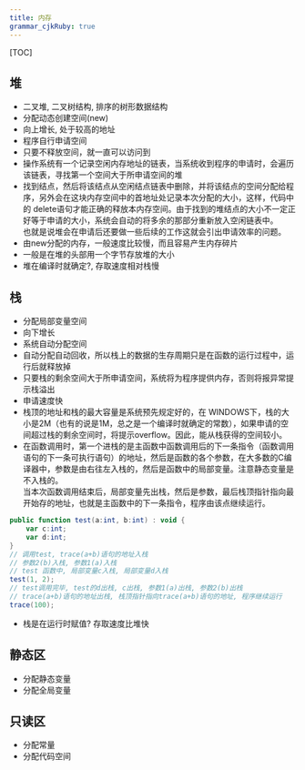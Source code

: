 ```yaml
---
title: 内存
grammar_cjkRuby: true
---
```



[TOC]
## 堆
* 二叉堆, 二叉树结构, 排序的树形数据结构
* 分配动态创建空间(new)
* 向上增长, 处于较高的地址
* 程序自行申请空间
* 只要不释放空间，就一直可以访问到
* 操作系统有一个记录空闲内存地址的链表，当系统收到程序的申请时，会遍历该链表，寻找第一个空间大于所申请空间的堆
* 找到结点，然后将该结点从空闲结点链表中删除，并将该结点的空间分配给程序，另外会在这块内存空间中的首地址处记录本次分配的大小，这样，代码中的 delete语句才能正确的释放本内存空间。由于找到的堆结点的大小不一定正好等于申请的大小，系统会自动的将多余的那部分重新放入空闲链表中。  
  也就是说堆会在申请后还要做一些后续的工作这就会引出申请效率的问题。
* 由new分配的内存，一般速度比较慢，而且容易产生内存碎片
* 一般是在堆的头部用一个字节存放堆的大小
* 堆在编译时就确定?, 存取速度相对栈慢
## 栈
* 分配局部变量空间
* 向下增长
* 系统自动分配空间
* 自动分配自动回收，所以栈上的数据的生存周期只是在函数的运行过程中，运行后就释放掉
* 只要栈的剩余空间大于所申请空间，系统将为程序提供内存，否则将报异常提示栈溢出
* 申请速度快
* 栈顶的地址和栈的最大容量是系统预先规定好的，在 WINDOWS下，栈的大小是2M（也有的说是1M，总之是一个编译时就确定的常数），如果申请的空间超过栈的剩余空间时，将提示overflow。因此，能从栈获得的空间较小。 
* 在函数调用时，第一个进栈的是主函数中函数调用后的下一条指令（函数调用语句的下一条可执行语句）的地址，然后是函数的各个参数，在大多数的C编译器中，参数是由右往左入栈的，然后是函数中的局部变量。注意静态变量是不入栈的。  
  当本次函数调用结束后，局部变量先出栈，然后是参数，最后栈顶指针指向最开始存的地址，也就是主函数中的下一条指令，程序由该点继续运行。  
``` actionscript
public function test(a:int, b:int) : void {
	var c:int;
	var d:int;
}
// 调用test, trace(a+b)语句的地址入栈
// 参数2(b)入栈, 参数1(a)入栈
// test 函数中, 局部变量c入栈, 局部变量d入栈
test(1, 2); 
// test调用完毕, test的d出栈, c出栈, 参数1(a)出栈, 参数2(b)出栈
// trace(a+b)语句的地址出栈, 栈顶指针指向trace(a+b)语句的地址, 程序继续运行
trace(100);
```
* 栈是在运行时赋值? 存取速度比堆快
## 静态区
* 分配静态变量
* 分配全局变量
## 只读区
* 分配常量
* 分配代码空间
